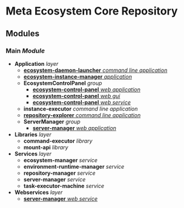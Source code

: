 # Meta Ecosystem Core Repository

## Modules
### **Main** *Module*
- **Application** *layer*
    - [**ecosystem-daemon-launcher** *command line application*](./Main.Module/Application.layer/ecosystem-daemon-launcher.cli/README.md)
    - [**ecosystem-instance-manager** *application*](./Main.Module/Application.layer/ecosystem-instance-manager.app/README.md)
    - **EcosystemControlPanel** *group*
        - [**ecosystem-control-panel** *web application*](./Main.Module/Application.layer/EcosystemControlPanel.group/ecosystem-control-panel.webapp/README.md)
        - [**ecosystem-control-panel** *web gui*](./Main.Module/Application.layer/EcosystemControlPanel.group/ecosystem-control-panel.webgui/)
        - [**ecosystem-control-panel** *web service*](./Main.Module/Application.layer/EcosystemControlPanel.group/ecosystem-control-panel.webservice/README.md)
    - **instance-executor** *command line application*
    - [**repository-explorer** *command line application*](./Main.Module/Application.layer/repository-explorer.cli/README.md)
    - **ServerManager** *group*
        - [**server-manager** *web application*](./Main.Module/Application.layer/ServerManager.group/server-manager.webapp/README.md)
- **Libraries** *layer*
    - **command-executor** *library*
    - **mount-api** *library*
- **Services** *layer*
    - **ecosystem-manager** *service*
    - **environment-runtime-manager** *service*
    - **repository-manager** *service*
    - **server-manager** *service*
    - **task-executor-machine** *service*
- **Webservices** *layer*
    - [**server-manager** *web service*](./Main.Module/Webservices.layer/server-manager.webservice/README.md)